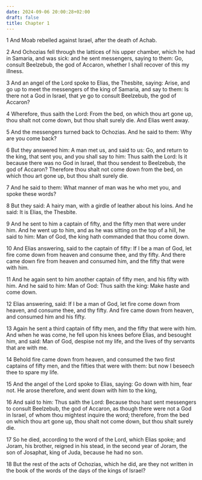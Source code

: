 ```yaml
---
date: 2024-09-06 20:00:28+02:00
draft: false
title: Chapter 1
---
```




1 And Moab rebelled against Israel, after the death of Achab.

2 And Ochozias fell through the lattices of his upper chamber, which he had in Samaria, and was sick: and he sent messengers, saying to them: Go, consult Beelzebub, the god of Accaron, whether I shall recover of this my illness.

3 And an angel of the Lord spoke to Elias, the Thesbite, saying: Arise, and go up to meet the messengers of the king of Samaria, and say to them: Is there not a God in Israel, that ye go to consult Beelzebub, the god of Accaron?

4 Wherefore, thus saith the Lord: From the bed, on which thou art gone up, thou shalt not come down, but thou shalt surely die. And Elias went away.

5 And the messengers turned back to Ochozias. And he said to them: Why are you come back?

6 But they answered him: A man met us, and said to us: Go, and return to the king, that sent you, and you shall say to him: Thus saith the Lord: Is it because there was no God in Israel, that thou sendest to Beelzebub, the god of Accaron? Therefore thou shalt not come down from the bed, on which thou art gone up, but thou shalt surely die.

7 And he said to them: What manner of man was he who met you, and spoke these words?

8 But they said: A hairy man, with a girdle of leather about his loins. And he said: It is Elias, the Thesbite.

9 And he sent to him a captain of fifty, and the fifty men that were under him. And he went up to him, and as he was sitting on the top of a hill, he said to him: Man of God, the king hath commanded that thou come down.

10 And Elias answering, said to the captain of fifty: If I be a man of God, let fire come down from heaven and consume thee, and thy fifty. And there came down fire from heaven and consumed him, and the fifty that were with him.

11 And he again sent to him another captain of fifty men, and his fifty with him. And he said to him: Man of God: Thus saith the king: Make haste and come down.

12 Elias answering, said: If I be a man of God, let fire come down from heaven, and consume thee, and thy fifty. And fire came down from heaven, and consumed him and his fifty.

13 Again he sent a third captain of fifty men, and the fifty that were with him. And when he was come, he fell upon his knees before Elias, and besought him, and said: Man of God, despise not my life, and the lives of thy servants that are with me.

14 Behold fire came down from heaven, and consumed the two first captains of fifty men, and the fifties that were with them: but now I beseech thee to spare my life.

15 And the angel of the Lord spoke to Elias, saying: Go down with him, fear not. He arose therefore, and went down with him to the king,

16 And said to him: Thus saith the Lord: Because thou hast sent messengers to consult Beelzebub, the god of Accaron, as though there were not a God in Israel, of whom thou mightest inquire the word; therefore, from the bed on which thou art gone up, thou shalt not come down, but thou shalt surely die.

17 So he died, according to the word of the Lord, which Elias spoke; and Joram, his brother, reigned in his stead, in the second year of Joram, the son of Josaphat, king of Juda, because he had no son.

18 But the rest of the acts of Ochozias, which he did, are they not written in the book of the words of the days of the kings of Israel?

